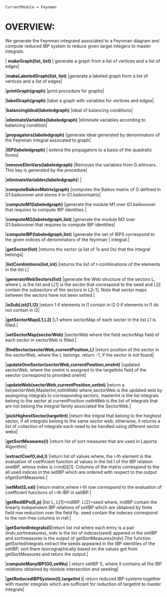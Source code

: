 ```@meta
CurrentModule = Feynman
```
# OVERVIEW:

We generate the Feynman integrand associated to a Feynman diagram and compute reduced IBP system to reduce given target integers to master integrals.



| **makeGraph(list, list)**                                   | generate a graph from a list of vertices and a list of edges|

|**makeLabeledGraph(list, list)**                            |generate a labeled graph from a list of vertices and a list of edges|

|**printGraph(graph)**                                       |print procedure for graphs|

|**labelGraph(graph)**                                       |label a graph with variables for vertices and edges|

|**balancingIdeal(labeledgraph)**                            |ideal of balancing conditions|

|**eliminateVariables(labeledgraph)**                        |eliminate variables according to balancing condition|

|**propagators(labeledgraph)**         	                    |generate ideal generated by denominators of the Feynman integral assocated to graph|

|**ISP(labeledgraph)**			                             |     extend the propagators to a basis of the quadratic forms|

|**removeElimVars(labeledgraph)**                            |Removes the variables from G.elimvars. This key is generated by the procedure| 

|**eliminateVariables(labeledgraph)**| |

|**computeBaikovMatrix(graph)**                              |computes the Baikov matrix of G defined in G1.baikovover and stores it in G1.baikovmatrix|

|**computeM1(labeledgraph)**                                 |generate the module M1 over G1.baikovover that requires to compute IBP identities |

|**computeM2(labeledgraph,list)**                            |generate the module M2 over G1.baikovover that requires to compute IBP identities| 

|**computeIBP(labeledgraph,list)**                           |generate the set of IBPS correspond to the given indices of denominators of the feynman 
|                                                            integral.|

|**getSector(list)**                                         |returns the sector (a list of 1s and 0s) that the integral belongs|

|**listCombintions(list,int)**                               |returns the list of r-combinations of the elements in the list L|

|**generateWebSectors(list)**                                |generate the Web structure of the sectors L, where L is the list and L[1] is the sector  that correspond to the seed and L[i]  contain the subsectors of the sectors in L[i-1]. Note that sector maps between the sectors have not been setted.|

|**isSubList(l1,l2)**                                        |return 1 if elements in l1 contain in l2  0 if elements in l1 do not contain in l2|

|**getSectorMap(L1,L2)**                                     |L1 where sectorMap  of each sector in the list L1 is filled.|

|**setSectorMap(sectorWeb)**                                 |sectorWeb where the field sectorMap field of each sector in sectorWeb is filled.|

|**findSector(sectorWeb,currentPosition,L)**                 |return position of the sector in the sectorWeb, where the L belongs. return -1, if the  sector is not found|

|**updateOneSector(sectorWeb,currentPosition,oneInt)**       |updated sectorWeb, where the oneInt is assigned to the targetInts field of the seector correspond to provided oneInt|

|**updateWeb(sectorWeb,currentPosition,setInt)**             |return a list(sectorWeb,MasterInt,notInWeb) where,sectorWeb is the updated web by assingning integrals to correspondng sectors, masterInt is the list integrals belong to the sector at currentPosition notInWeb is the list of integrals that are not belong the integral family associated the SectorWeb.|

|**pickHighestSector(targetInt)**                            |return the intgral that belong to the heighest sector, if all integrals belong to the same sector web; otherwise, it returns a list of collection of integrals each need to be handled using different sector webs|

|**getSortMeasures(l)**                                      |return list of sort measures that are used in Laporta Algorithm|

|**extractCoef(I,ind,l)**                                    |return list of values where, the i-th element is the evaluation of coefficient function  at values in the list l of the IBP relation oneIBP, whose index is i=ind[i][1]. Columns of the matrix correspond to the all used indices in the setIBP which are ordered with respect to the output ofgetSortMeasures.|

|**setMat(S,val)**                                           |return matrix,where i-th row correspond to the evaluation of coefficient functions of i-th IBP in setIBP.| 

|**getRedIBPs(S,p)**                                         |list L, L[1]=indIBP, L[2]=seed where, indIBP contain the linearly independent IBP relations of setIBP which are obtained by finite field row reduction over the field Fp. seed contain the indeces correspond to the non-free columns in rref.|

|**getSortedIntegrals(I)**|return list ind where each entry is a pair (indv,sortmeasures), indv is the list of indices(seed) appered in the setIBP and sortmeasures is the output of getSortMeasures(indv).The function getSortedIntegrals extract the seeds appeared in the IBP identities of the setIBP, sort them lexicographically based on the values got from getSortMeasures and return the output.|

|**computeManyIBP(G0,setNu)**  | return setIBP S, where it contains all the IBP relations obtained by module intersection and seeding|

|**getReducedIBPSystem(G,targetInt )**| return reduced IBP systerm together with master integrals which are sufficent for reduction of targetInt to master integrals|





